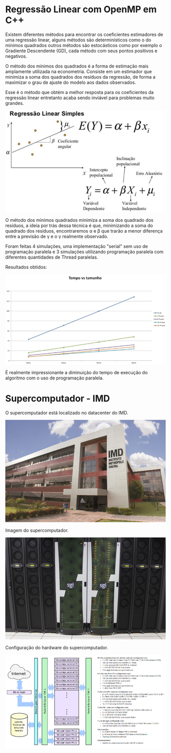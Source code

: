 # Regressão Linear com OpenMP em C++

Existem diferentes métodos para encontrar os coeficientes estimadores de uma
regressão linear, alguns métodos são determinísticos como o do mínimos quadrados outros
métodos são estocásticos como por exemplo o Gradiente Descendente (GD), cada método
com seus pontos positivos e negativos.

O método dos mínimos dos quadrados é a forma de estimação mais amplamente
utilizada na econometria. Consiste em um estimador que minimiza a soma dos quadrados dos
resíduos da regressão, de forma a maximizar o grau de ajuste do modelo aos dados
observados.

Esse é o método que obtém a melhor resposta para os coeficientes da regressão linear
entretanto acaba sendo inviável para problemas muito grandes.

![Regressão Linear](https://github.com/3w3rt0n/RegresaoLinearComOpenMP/blob/main/Hardware/regressaoLinearSimples.png?raw=true)

O método dos mínimos quadrados minimiza a soma dos quadrado dos resíduos, a ideia
por trás dessa técnica é que, minimizando a soma do quadrado dos resíduos, encontraremos α e
β que trarão a menor diferença entre a previsão de γ e o γ realmente observado.

Foram feitas 4 simulações, uma implementação "serial" sem uso de programação paralela e 3 simulações utilizando programação paralela com diferentes quantidades de Thread paralelas.

Resultados obtidos:

![Resultados](https://github.com/3w3rt0n/RegresaoLinearComOpenMP/blob/main/Hardware/resultados.png?raw=true)

É realmente impressionante a diminuição do tempo de execução do algoritmo com o uso de programação paralela.

# Supercomputador - IMD

O supercomputador está localizado no datacenter do IMD.

![IMD](https://github.com/3w3rt0n/RegresaoLinearComOpenMP/blob/main/Hardware/6CVIT.jpg?raw=true)

Imagem do supercomputador.

![SuperComputador](https://github.com/3w3rt0n/RegresaoLinearComOpenMP/blob/main/Hardware/5SUPERCOMPUTADOR.jpg?raw=true)

Configuração do hardware do supercomputador.

![Especificações](https://github.com/3w3rt0n/RegresaoLinearComOpenMP/blob/main/Hardware/hardware.png?raw=true)

